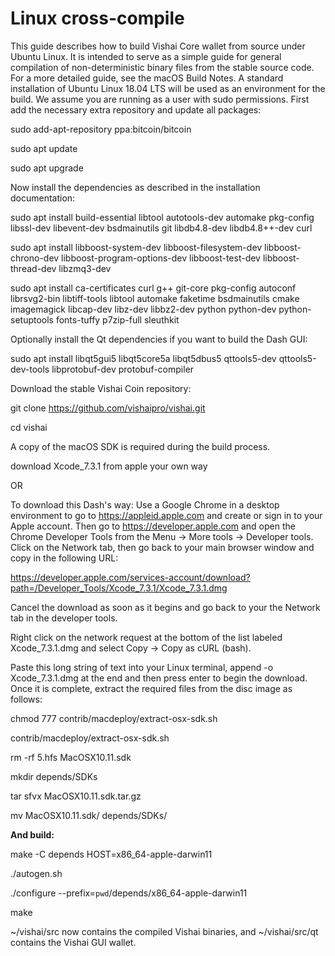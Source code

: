 <h1>Linux cross-compile</h1>

This guide describes how to build Vishai Core wallet from source under Ubuntu Linux. It is intended to serve as a simple guide for general compilation of non-deterministic binary files from the stable source code. For a more detailed guide, see the macOS Build Notes. A standard installation of Ubuntu Linux 18.04 LTS will be used as an environment for the build. We assume you are running as a user with sudo permissions. First add the necessary extra repository and update all packages:


sudo add-apt-repository ppa:bitcoin/bitcoin

sudo apt update

sudo apt upgrade

Now install the dependencies as described in the installation documentation:


sudo apt install build-essential libtool autotools-dev automake pkg-config libssl-dev libevent-dev bsdmainutils git libdb4.8-dev libdb4.8++-dev curl

sudo apt install libboost-system-dev libboost-filesystem-dev libboost-chrono-dev libboost-program-options-dev libboost-test-dev libboost-thread-dev libzmq3-dev

sudo apt install ca-certificates curl g++ git-core pkg-config autoconf librsvg2-bin libtiff-tools libtool automake faketime bsdmainutils cmake imagemagick libcap-dev libz-dev libbz2-dev python python-dev python-setuptools fonts-tuffy p7zip-full sleuthkit

Optionally install the Qt dependencies if you want to build the Dash GUI:

sudo apt install libqt5gui5 libqt5core5a libqt5dbus5 qttools5-dev qttools5-dev-tools libprotobuf-dev protobuf-compiler

Download the stable Vishai Coin repository:

git clone https://github.com/vishaipro/vishai.git

cd vishai

A copy of the macOS SDK is required during the build process. 

download Xcode_7.3.1 from apple your own way 

OR

To download this Dash's way: 
Use a Google Chrome in a desktop environment to go to https://appleid.apple.com and create or sign in to your Apple account. 
Then go to https://developer.apple.com and open the Chrome Developer Tools from the Menu -> More tools -> Developer tools. 
Click on the Network tab, then go back to your main browser window and copy in the following URL:

https://developer.apple.com/services-account/download?path=/Developer_Tools/Xcode_7.3.1/Xcode_7.3.1.dmg

Cancel the download as soon as it begins and go back to your the Network tab in the developer tools. 

Right click on the network request at the bottom of the list labeled Xcode_7.3.1.dmg and select Copy -> Copy as cURL (bash). 

Paste this long string of text into your Linux terminal, append -o Xcode_7.3.1.dmg at the end and then press enter to begin the download. Once it is complete, extract the required files from the disc image as follows:


chmod 777 contrib/macdeploy/extract-osx-sdk.sh

contrib/macdeploy/extract-osx-sdk.sh

rm -rf 5.hfs MacOSX10.11.sdk

mkdir depends/SDKs

tar sfvx MacOSX10.11.sdk.tar.gz

mv MacOSX10.11.sdk/ depends/SDKs/

<b>And build:</b>

make -C depends HOST=x86_64-apple-darwin11

./autogen.sh

./configure --prefix=`pwd`/depends/x86_64-apple-darwin11


make

~/vishai/src now contains the compiled Vishai binaries, and ~/vishai/src/qt contains the Vishai GUI wallet.
